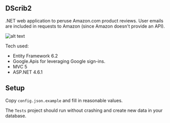 
## DScrib2

.NET web application to peruse Amazon.com product reviews. User emails are included in requests to Amazon
(since Amazon doesn't provide an API).

![alt text](https://github.com/mikedll/dscrib2/raw/d58704960f6edcc10e49bac7be892055e9774c92/sample.png)

Tech used:

  - Entity Framework 6.2
  - Google.Apis for leveraging Google sign-ins.
  - MVC 5
  - ASP.NET 4.6.1

## Setup

Copy `config.json.example` and fill in reasonable values.

The `Tests` project should run without crashing and create new data in your database.

